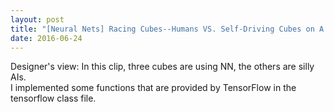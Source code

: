 ```yaml
---
layout: post
title: "[Neural Nets] Racing Cubes--Humans VS. Self-Driving Cubes on A Möbius Strip"
date: 2016-06-24
---
```

Designer's view: In this clip, three cubes are using NN, the others are silly AIs.<br>
I implemented some functions that are provided by TensorFlow in the tensorflow class file.<br>
